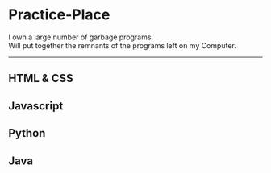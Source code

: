 # Practice-Place

I own a large number of garbage programs.
<br>
Will put together the remnants of the programs left on my Computer.

---

## HTML & CSS

## Javascript

## Python

## Java
